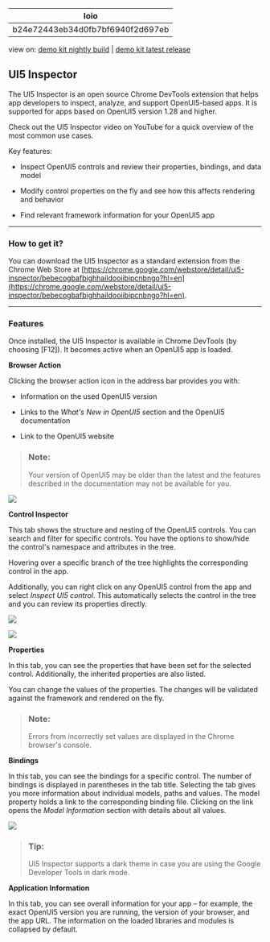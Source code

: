 <!-- loiob24e72443eb34d0fb7bf6940f2d697eb -->

| loio |
| -----|
| b24e72443eb34d0fb7bf6940f2d697eb |

<div id="loio">

view on: [demo kit nightly build](https://openui5nightly.hana.ondemand.com/#/topic/b24e72443eb34d0fb7bf6940f2d697eb) | [demo kit latest release](https://openui5.hana.ondemand.com/#/topic/b24e72443eb34d0fb7bf6940f2d697eb)</div>

## UI5 Inspector

The UI5 Inspector is an open source Chrome DevTools extension that helps app developers to inspect, analyze, and support OpenUI5-based apps. It is supported for apps based on OpenUI5 version 1.28 and higher.

Check out the UI5 Inspector video on YouTube for a quick overview of the most common use cases.

   

Key features:

-   Inspect OpenUI5 controls and review their properties, bindings, and data model

-   Modify control properties on the fly and see how this affects rendering and behavior

-   Find relevant framework information for your OpenUI5 app


***

### How to get it?

You can download the UI5 Inspector as a standard extension from the Chrome Web Store at [https://chrome.google.com/webstore/detail/ui5-inspector/bebecogbafbighhaildooiibipcnbngo?hl=en](https://chrome.google.com/webstore/detail/ui5-inspector/bebecogbafbighhaildooiibipcnbngo?hl=en).

***

### Features

Once installed, the UI5 Inspector is available in Chrome DevTools \(by choosing [F12\]\). It becomes active when an OpenUI5 app is loaded.

**Browser Action**

Clicking the browser action icon in the address bar provides you with:

-   Information on the used OpenUI5 version

-   Links to the *What's New in OpenUI5* section and the OpenUI5 documentation

-   Link to the OpenUI5 website


> ### Note:  
> Your version of OpenUI5 may be older than the latest and the features described in the documentation may not be available for you.

 ![](loiob02f8ec2ea55400cb9d99c96f28e1987_HiRes.png) 

**Control Inspector**

This tab shows the structure and nesting of the OpenUI5 controls. You can search and filter for specific controls. You have the options to show/hide the control's namespace and attributes in the tree.

Hovering over a specific branch of the tree highlights the corresponding control in the app.

Additionally, you can right click on any OpenUI5 control from the app and select *Inspect UI5 control*. This automatically selects the control in the tree and you can review its properties directly.

 ![](loioa2c8084fb6464f71957b98e2571e357d_HiRes.png) 

 ![](loioa5e904cf213540baaf98ddd6e4f71684_HiRes.png) 

**Properties**

In this tab, you can see the properties that have been set for the selected control. Additionally, the inherited properties are also listed.

You can change the values of the properties. The changes will be validated against the framework and rendered on the fly.

> ### Note:  
> Errors from incorrectly set values are displayed in the Chrome browser's console.

**Bindings**

In this tab, you can see the bindings for a specific control. The number of bindings is displayed in parentheses in the tab title. Selecting the tab gives you more information about individual models, paths and values. The model property holds a link to the corresponding binding file. Clicking on the link opens the *Model Information* section with details about all values.

![](loiob9efcc68caa44fe89718e4e8b2e7412a_HiRes.png)

> ### Tip:  
> UI5 Inspector supports a dark theme in case you are using the Google Developer Tools in dark mode.

**Application Information**

In this tab, you can see overall information for your app – for example, the exact OpenUI5 version you are running, the version of your browser, and the app URL. The information on the loaded libraries and modules is collapsed by default.

